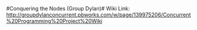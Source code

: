 #Conquering the Nodes (Group Dylan)#
Wiki Link: http://groupdylanconcurrent.pbworks.com/w/page/139975206/Concurrent%20Programming%20Project%20Wiki